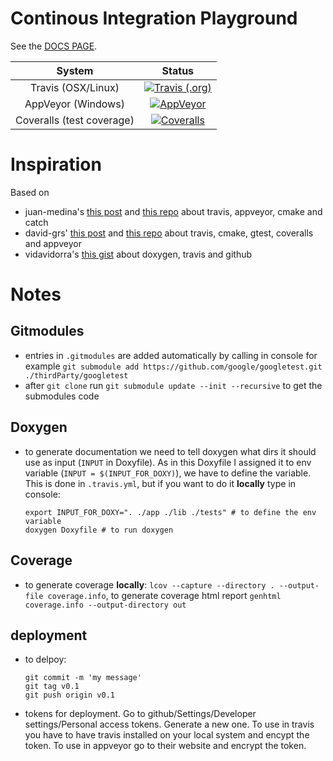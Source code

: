 # Continous Integration Playground

See the [DOCS PAGE](https://mrkonrad.github.io/ContinousIntegrationPlayground/html/).

| System        | Status        |
|:-------------:|:-------------:|
| Travis (OSX/Linux) | [![Travis (.org)](https://img.shields.io/travis/MRKonrad/ContinousIntegrationPlayground.svg?style=for-the-badge)](https://travis-ci.org/MRKonrad/ContinousIntegrationPlayground) | 
| AppVeyor (Windows) | [![AppVeyor](https://img.shields.io/appveyor/ci/MRKonrad/continousintegrationplayground.svg?style=for-the-badge)](https://ci.appveyor.com/project/MRKonrad/continousintegrationplayground) |
| Coveralls (test coverage) | [![Coveralls](https://img.shields.io/coveralls/github/MRKonrad/ContinousIntegrationPlayground.svg?style=for-the-badge)](https://coveralls.io/github/MRKonrad/ContinousIntegrationPlayground) |


# Inspiration
Based on 
* juan-medina's [this post](https://juan-medina.com/2017/07/01/moderncppci/) and [this repo](https://github.com/LearningByExample/ModernCppCI) about travis, appveyor, cmake and catch   
* david-grs' [this post](http://david-grs.github.io/cpp-clang-travis-cmake-gtest-coveralls-appveyor/) and [this repo](https://github.com/david-grs/clang_travis_cmake_gtest_coveralls_example) about travis, cmake, gtest, coveralls and appveyor
* vidavidorra's [this gist](https://gist.github.com/vidavidorra/7ed6166a46c537d3cbd2) about doxygen, travis and github 

# Notes

## Gitmodules
* entries in `.gitmodules` are added automatically by calling in console for example 
 `git submodule add https://github.com/google/googletest.git ./thirdParty/googletest`
* after `git clone` run `git submodule update --init --recursive` to get the submodules code

## Doxygen
* to generate documentation we need to tell doxygen what dirs it should use as input (`INPUT` in Doxyfile). As in this Doxyfile I assigned it to env variable (`INPUT = $(INPUT_FOR_DOXY)`), we have to define the variable. This is done in `.travis.yml`, but if you want to do it **locally** type in console:  
    ```console
    export INPUT_FOR_DOXY=". ./app ./lib ./tests" # to define the env variable
    doxygen Doxyfile # to run doxygen
    ```
## Coverage
* to generate coverage **locally**: `lcov --capture --directory . --output-file coverage.info`, to generate coverage html report `genhtml coverage.info --output-directory out`

## deployment
* to delpoy:
     ```console
     git commit -m 'my message'
     git tag v0.1
     git push origin v0.1
     ```
* tokens for deployment. Go to github/Settings/Developer settings/Personal access tokens. Generate a new one. To use in travis you have to have travis installed on your local system and encypt the token. To use in appveyor go to their website and encrypt the token.
 




